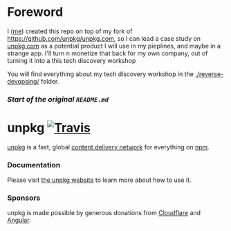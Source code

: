 # Foreword 

I ([me](https://github.com/Jean-Baptiste-Lasselle)) created this repo on top of my fork of https://github.com/unpkg/unpkg.com, so I can lead a case study on [unpkg.com](#) as a potential product I will use in my pieplines, and maybe in a strange app. I'll turn n monetize that back for my own company, out of turning it into a this tech discovery workshop

You will find everything about my tech discovery workshop in the [./reverse-devopsing/](/reverse-devopsing/)  folder.
 


### _Start of the original `README.md`_


# unpkg [![Travis][build-badge]][build]

[build-badge]: https://img.shields.io/travis/unpkg/unpkg.com/master.svg?style=flat-square
[build]: https://travis-ci.org/unpkg/unpkg.com

[unpkg](https://unpkg.com) is a fast, global [content delivery network](https://en.wikipedia.org/wiki/Content_delivery_network) for everything on [npm](https://www.npmjs.com/).

### Documentation

Please visit [the unpkg website](https://unpkg.com) to learn more about how to use it.

### Sponsors

unpkg is made possible by generous donations from [Cloudflare](https://cloudflare.com) and [Angular](https://angular.io).
